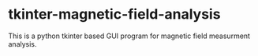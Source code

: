 # tkinter-magnetic-field-analysis

This is a python tkinter based GUI program for magnetic field measurment analysis. 

